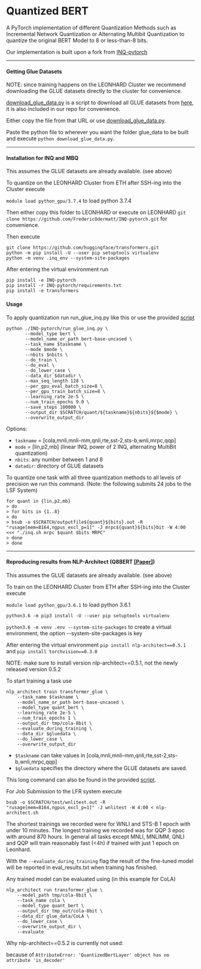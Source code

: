 # Quantized BERT
A PyTorch implementation of different Quantization Methods such as Incremental Network Quantization or Alternating Multibit Quantization to quantize the original BERT Model to 8 or less-than-8 bits.

Our implementation is built upon a fork from [INQ-pytorch](https://github.com/Mxbonn/INQ-pytorch.git)

----
#### Getting Glue Datasets

NOTE: since training happens on the LEONHARD Cluster we recommend downloading the GLUE datasets directly to the cluster for convenience.

[download_glue_data.py](download_glue_data.py) is a script to download all GLUE datasets from [here](https://github.com/nyu-mll/jiant/blob/master/scripts/download_glue_data.py), it is also included in our repo for convenience.

Either copy the file from that URL or use
[download_glue_data.py](download_glue_data.py).

Paste the python file to wherever you want the folder glue_data to be built and execute `python download_glue_data.py`.

----
#### Installation for INQ and MBQ

This assumes the GLUE datasets are already available. (see above)

To quantize on the LEONHARD Cluster from ETH after SSH-ing into the Cluster execute

`module load python_gpu/3.7.4` to load python 3.7.4

Then either copy this folder to LEONHARD or execute on LEONHARD 
`git clone https://github.com/FredericOdermatt/INQ-pytorch.git` for convenience.

Then execute
```
git clone https://github.com/huggingface/transformers.git
python -m pip install -U --user pip setuptools virtualenv
python -m venv .inq_env --system-site-packages
```

After entering the virtual environment run
   
```
pip install -e INQ-pytorch
pip install -r INQ-pytorch/requirements.txt
pip install -e transformers
```

#### Usage

To apply quantization run run_glue_inq.py like this or use the provided [script](inq.sh)
 ```
python ./INQ-pytorch/run_glue_inq.py \
        --model_type bert \
        --model_name_or_path bert-base-uncased \
        --task_name $taskname \
        --mode $mode \
        --nbits $nbits \
        --do_train \
        --do_eval \
        --do_lower_case \
        --data_dir $datadir \
        --max_seq_length 128 \
        --per_gpu_eval_batch_size=8 \
        --per_gpu_train_batch_size=8 \
        --learning_rate 2e-5 \
        --num_train_epochs 9.0 \
        --save_steps 100000 \
        --output_dir $SCRATCH/quant/${taskname}${nbits}${$mode} \
        --overwrite_output_dir
```
Options:
* `taskname` = [cola,mnli,mnli-mm,qnli,rte,sst-2,sts-b,wnli,mrpc,qqp]
* `mode` = [lin,p2,mb] (linear INQ, power of 2 INQ, alternating MultiBit quantization)
* `nbits`: any number between 1 and 8
* `datadir`: directory of GLUE datasets

To quantize one task with all three quantization methods to all levels of precision we run this command.
(Note: the following submits 24 jobs to the LSF System)

```
for quant in {lin,p2,mb} 
> do 
> for bits in {1..8} 
> do
> bsub -o $SCRATCH/outputfile${quant}${bits}.out -R "rusage[mem=8164,ngpus_excl_p=1]" -J mrpc${quant}${bits}bit -W 4:00 <<< "./inq.sh mrpc $quant $bits MRPC" 
> done 
> done

```

----
#### Reproducing results from NLP-Architect (Q8BERT [[Paper]](https://arxiv.org/abs/1910.06188))

This assumes the GLUE datasets are already available. (see above)

To train on the LEONHARD Cluster from ETH after SSH-ing into the Cluster execute

`module load python_gpu/3.6.1` to load python 3.6.1

`python3.6 -m pip3 install -U --user pip setuptools virtualenv`

`python3.6 -m venv .env --system-site-packages` to create a virtual environment, the option --system-site-packages is key

After entering the virtual environment `pip install nlp-architect==0.5.1` and `pip install torchvision==0.3.0`

NOTE: make sure to install version nlp-architect==0.5.1, not the newly released version 0.5.2

To start training a task use

```
nlp_architect train transformer_glue \
    --task_name $taskname \
    --model_name_or_path bert-base-uncased \
    --model_type quant_bert \
    --learning_rate 2e-5 \
    --num_train_epochs 1 \
    --output_dir tmp/cola-8bit \
    --evaluate_during_training \
    --data_dir $gluedata \
    --do_lower_case \
    --overwrite_output_dir
```
* `$taskname` can take values in [cola,mnli,mnli-mm,qnli,rte,sst-2,sts-b,wnli,mrpc,qqp]
* `$gluedata` specifies the directory where the GLUE datasets are saved.

This long command can also be found in the provided [script](nlp-architect.sh).

For Job Submission to the LFR system execute
```
bsub -o $SCRATCH/test/wnlitest.out -R "rusage[mem=8164,ngpus_excl_p=1]" -J wnlitest -W 4:00 < nlp-architect.sh
```
The shortest trainings we recorded were for WNLI and STS-B 1 epoch with under 10 minutes. The longest training we recorded was for QQP 3 epoc with around 870 hours. In general all tasks except MNLI, MNLIMM, QNLI and QQP will train reasonably fast (<4h) if trained with just 1 epoch on Leonhard.

With the `--evaluate_during_training` flag the result of the fine-tuned model will be reported in eval_results.txt when training has finished.

Any trained model can be evaluated using (in this example for CoLA)

```
nlp_architect run transformer_glue \
    --model_path tmp/cola-8bit \
    --task_name cola \
    --model_type quant_bert \
    --output_dir tmp_out/cola-8bit \
    --data_dir glue_data/CoLA \
    --do_lower_case \
    --overwrite_output_dir \
    --evaluate
```

 Why nlp-architect==0.5.2 is currently not used:
 
 because of 
 `AttributeError: 'QuantizedBertLayer' object has no attribute 'is_decoder'` 
